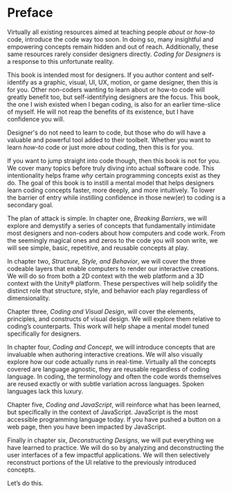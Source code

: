# Preface

Virtually all existing resources aimed at teaching people *about* or *how-to* code, introduce the code way too soon. In doing so, many insightful and empowering concepts remain hidden and out of reach. Additionally, these same resources rarely consider designers directly. *Coding for Designers* is a response to this unfortunate reality.

This book is intended most for designers. If you author content and self-identify as a graphic, visual, UI, UX, motion, or game designer, then this is for you. Other non-coders wanting to learn about or how-to code will greatly benefit too, but self-identifying designers are the focus. This book, the one I wish existed when I began coding, is also for an earlier time-slice of myself. He will not reap the benefits of its existence, but I have confidence you will.

Designer's do not need to learn to code, but those who do will have a valuable and powerful tool added to their toolbelt. Whether you want to learn *how-to* code or just more *about* coding, then this is for you.

If you want to jump straight into code though, then this book is not for you. We cover many topics before truly diving into actual software code. This intentionality helps frame *why* certain programming concepts exist as they do. The goal of this book is to instill a mental model that helps designers learn coding concepts faster, more deeply, and more intuitively. To lower the barrier of entry while instilling confidence in those new(er) to coding is a secondary goal.

The plan of attack is simple. In chapter one, *Breaking Barriers*, we will explore and demystify a series of concepts that fundamentally intimidate most designers and non-coders about how computers and code work. From the seemingly magical ones and zeros to the code you will soon write, we will see simple, basic, repetitive, and reusable concepts at play.

In chapter two, *Structure, Style, and Behavior*, we will cover the three codeable layers that enable computers to render our interactive creations. We will do so from both a 2D context with the web platform and a 3D context with the Unity® platform. These perspectives will help solidify the distinct role that structure, style, and behavior each play regardless of dimensionality.

Chapter three, *Coding and Visual Design*, will cover the elements, principles, and constructs of visual design. We will explore them relative to coding’s counterparts. This work will help shape a mental model tuned specifically for designers.

In chapter four, *Coding and Concept*, we will introduce concepts that are invaluable when authoring interactive creations. We will also visually explore how our code actually runs in real-time. Virtually all the concepts covered are language agnostic, they are reusable regardless of coding language. In coding, the terminology and often the code words themselves are reused exactly or with subtle variation across languages. Spoken languages lack this luxury. 

Chapter five, *Coding and JavaScript*, will reinforce what has been learned, but specifically in the context of JavaScript. JavaScript is the most accessible programming language today. If you have pushed a button on a web page, then you have been impacted by JavaScript.

Finally in chapter six, *Deconstructing Designs*, we will put everything we have learned to practice. We will do so by analyzing and deconstructing the user interfaces of a few impactful applications. We will then selectively reconstruct portions of the UI relative to the previously introduced concepts.

Let’s do this.
